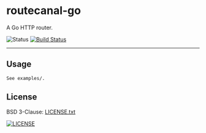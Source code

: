 # routecanal-go

A Go HTTP router.

![Status](https://img.shields.io/badge/status-status-green.svg)
[![Build Status](https://travis-ci.org/russmack/routecanal-go.svg?branch=master)](https://travis-ci.org/russmack/routecanal-go)

---

## Usage
```
See examples/.
```

## License
BSD 3-Clause: [LICENSE.txt](LICENSE.txt)

[<img alt="LICENSE" src="http://img.shields.io/pypi/l/Django.svg?style=flat-square"/>](LICENSE.txt)

